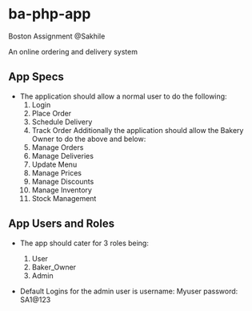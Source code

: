# ba-php-app
Boston Assignment @Sakhile


An online ordering and delivery system

## App Specs

- The application should allow a normal user to do the following:
    1. Login
    2. Place Order
    3. Schedule Delivery
    4. Track Order
    Additionally the application should allow the Bakery Owner to do the above and below:
    5. Manage Orders
    6. Manage Deliveries
    7. Update Menu
    8. Manage Prices
    9. Manage Discounts
    10. Manage Inventory
    11. Stock Management

## App Users and Roles

- The app should cater for 3 roles being:
    1. User
    2. Baker_Owner
    3. Admin

- Default Logins for the admin user is
    username: Myuser
    password: SA1@123
